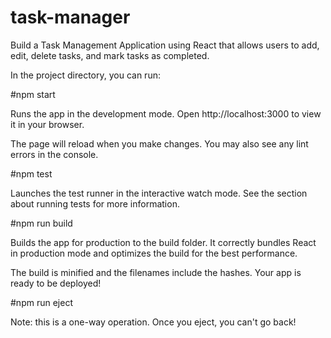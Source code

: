 # task-manager
Build a Task Management Application using React that allows users to add, edit, delete tasks, and mark tasks as completed.


In the project directory, you can run:

#npm start

Runs the app in the development mode.
Open http://localhost:3000 to view it in your browser.

The page will reload when you make changes.
You may also see any lint errors in the console.

#npm test

Launches the test runner in the interactive watch mode.
See the section about running tests for more information.

#npm run build

Builds the app for production to the build folder.
It correctly bundles React in production mode and optimizes the build for the best performance.

The build is minified and the filenames include the hashes.
Your app is ready to be deployed!


#npm run eject

Note: this is a one-way operation. Once you eject, you can't go back!

